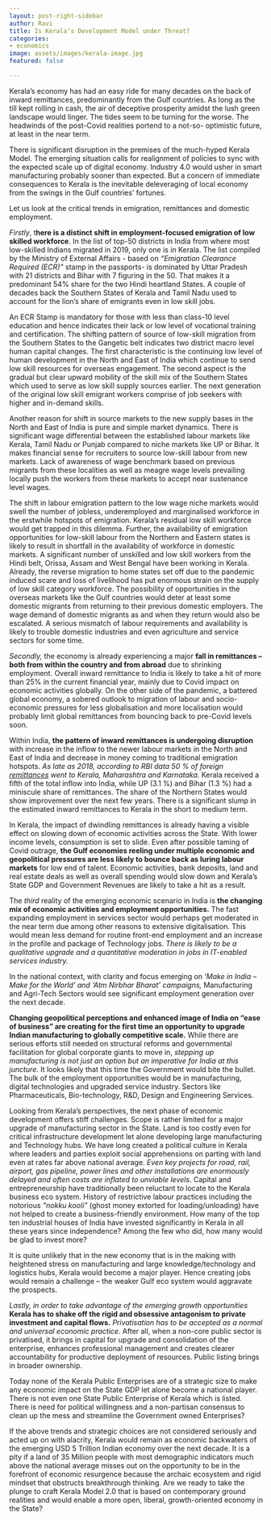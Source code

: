 ```yaml
---
layout: post-right-sidebar
author: Ravi
title: Is Kerala’s Development Model under Threat?
categories:
- economics
image: assets/images/kerala-image.jpg
featured: false

---
```

Kerala’s economy has had an easy ride for many decades on the back of inward remittances, predominantly from the Gulf countries. As long as the till kept rolling in cash, the air of deceptive prosperity amidst the lush green landscape would linger. The tides seem to be turning for the worse. The headwinds of the post-Covid realities portend to a not-so- optimistic future, at least in the near term.

There is significant disruption in the premises of the much-hyped Kerala Model. The emerging situation calls for realignment of policies to sync with the expected scale up of digital economy. Industry 4.0 would usher in smart manufacturing probably sooner than expected. But a concern of immediate consequences to Kerala is the inevitable deleveraging of local economy from the swings in the Gulf countries’ fortunes.

Let us look at the critical trends in emigration, remittances and domestic employment.

_Firstly_, t**here is a distinct shift in employment-focused emigration of low skilled workforce**. In the list of top-50 districts in India from where most low-skilled Indians migrated in 2019, only one is in Kerala. The list compiled by the Ministry of External Affairs - based on _“Emigration Clearance Required (ECR)”_ stamp in the passports- is dominated by Uttar Pradesh with 21 districts and Bihar with 7 figuring in the 50. That makes it a predominant 54% share for the two Hindi heartland States. A couple of decades back the Southern States of Kerala and Tamil Nadu used to account for the lion’s share of emigrants even in low skill jobs.

An ECR Stamp is mandatory for those with less than class-10 level education and hence indicates their lack or low level of vocational training and certification. The shifting pattern of source of low-skill migration from the Southern States to the Gangetic belt indicates two district macro level human capital changes. The first characteristic is the continuing low level of human development in the North and East of India which continue to send low skill resources for overseas engagement. The second aspect is the gradual but clear upward mobility of the skill mix of the Southern States which used to serve as low skill supply sources earlier. The next generation of the original low skill emigrant workers comprise of job seekers with higher and in-demand skills.

Another reason for shift in source markets to the new supply bases in the North and East of India is pure and simple market dynamics. There is significant wage differential between the established labour markets like Kerala, Tamil Nadu or Punjab compared to niche markets like UP or Bihar. It makes financial sense for recruiters to source low-skill labour from new markets. Lack of awareness of wage benchmark based on previous migrants from these localities as well as meagre wage levels prevailing locally push the workers from these markets to accept near sustenance level wages.

The shift in labour emigration pattern to the low wage niche markets would swell the number of jobless, underemployed and marginalised workforce in the erstwhile hotspots of emigration. Kerala’s residual low skill workforce would get trapped in this dilemma. Further, the availability of emigration opportunities for low-skill labour from the Northern and Eastern states is likely to result in shortfall in the availability of workforce in domestic markets. A significant number of unskilled and low skill workers from the Hindi belt, Orissa, Assam and West Bengal have been working in Kerala. Already, the reverse migration to home states set off due to the pandemic induced scare and loss of livelihood has put enormous strain on the supply of low skill category workforce. The possibility of opportunities in the overseas markets like the Gulf countries would deter at least some domestic migrants from returning to their previous domestic employers. The wage demand of domestic migrants as and when they return would also be escalated. A serious mismatch of labour requirements and availability is likely to trouble domestic industries and even agriculture and service sectors for some time.

_Secondly,_ the economy is already experiencing a major **fall in remittances – both from within the country and from abroad** due to shrinking employment. Overall inward remittance to India is likely to take a hit of more than 25% in the current financial year, mainly due to Covid impact on economic activities globally. On the other side of the pandemic, a battered global economy, a sobered outlook to migration of labour and socio-economic pressures for less globalisation and more localisation would probably limit global remittances from bouncing back to pre-Covid levels soon.

Within India, **the pattern of inward remittances is undergoing disruption** with increase in the inflow to the newer labour markets in the North and East of India and decrease in money coming to traditional emigration hotspots. _As late as 2018, according to RBI data 50 % of foreign_ [_remittances_](https://www.business-standard.com/topic/remittances) _went to Kerala, Maharashtra and Karnataka._ Kerala received a fifth of the total inflow into India, while UP (3.1 %) and Bihar (1.3 %) had a miniscule share of remittances. The share of the Northern States would show improvement over the next few years. There is a significant slump in the estimated inward remittances to Kerala in the short to medium term.

In Kerala, the impact of dwindling remittances is already having a visible effect on slowing down of economic activities across the State. With lower income levels, consumption is set to slide. Even after possible taming of Covid outrage, **the Gulf economies reeling under multiple economic and geopolitical pressures are less likely to bounce back as luring labour markets** for low end of talent. Economic activities, bank deposits, land and real estate deals as well as overall spending would slow down and Kerala’s State GDP and Government Revenues are likely to take a hit as a result.

The _third_ reality of the emerging economic scenario in India is **the changing mix of economic activities and employment opportunities.** The fast expanding employment in services sector would perhaps get moderated in the near term due among other reasons to extensive digitalisation. This would mean less demand for routine front-end employment and an increase in the profile and package of Technology jobs. _There is likely to be a qualitative upgrade and a quantitative moderation in jobs in IT-enabled services industry._

In the national context, with clarity and focus emerging on ‘_Make in India – Make for the World’ and ‘Atm Nirbhar Bharat’ campaigns,_ Manufacturing and Agri-Tech Sectors would see significant employment generation over the next decade.

**Changing geopolitical perceptions and enhanced image of India on “ease of business” are creating for the first time an opportunity to upgrade Indian manufacturing to globally competitive scale.** While there are serious efforts still needed on structural reforms and governmental facilitation for global corporate giants to move in, _stepping up manufacturing is not just an option but an imperative for India at this juncture._ It looks likely that this time the Government would bite the bullet. The bulk of the employment opportunities would be in manufacturing, digital technologies and upgraded service industry. Sectors like Pharmaceuticals, Bio-technology, R&D, Design and Engineering Services.

Looking from Kerala’s perspectives, the next phase of economic development offers stiff challenges. Scope is rather limited for a major upgrade of manufacturing sector in the State. Land is too costly even for critical infrastructure development let alone developing large manufacturing and Technology hubs. We have long created a political culture in Kerala where leaders and parties exploit social apprehensions on parting with land even at rates far above national average. _Even key projects for road, rail, airport, gas pipeline, power lines and other installations are enormously delayed and often costs are inflated to unviable levels_. Capital and entrepreneurship have traditionally been reluctant to locate to the Kerala business eco system. History of restrictive labour practices including the notorious _“nokku kooli”_ (ghost money extorted for loading/unloading) have not helped to create a business-friendly environment. How many of the top ten industrial houses of India have invested significantly in Kerala in all these years since independence? Among the few who did, how many would be glad to invest more?

It is quite unlikely that in the new economy that is in the making with heightened stress on manufacturing and large knowledge/technology and logistics hubs, Kerala would become a major player. Hence creating jobs would remain a challenge – the weaker Gulf eco system would aggravate the prospects.

_Lastly, in order to take advantage of the emerging growth opportunities_ **Kerala has to shake off the rigid and obsessive antagonism to private investment and capital flows.** _Privatisation has to be accepted as a normal and universal economic practice._ After all, when a non-core public sector is privatised, it brings in capital for upgrade and consolidation of the enterprise, enhances professional management and creates clearer accountability for productive deployment of resources. Public listing brings in broader ownership.

Today none of the Kerala Public Enterprises are of a strategic size to make any economic impact on the State GDP let alone become a national player. There is not even one State Public Enterprise of Kerala which is listed. There is need for political willingness and a non-partisan consensus to clean up the mess and streamline the Government owned Enterprises?

If the above trends and strategic choices are not considered seriously and acted up on with alacrity, Kerala would remain as economic backwaters of the emerging USD 5 Trillion Indian economy over the next decade. It is a pity if a land of 35 Million people with most demographic indicators much above the national average misses out on the opportunity to be in the forefront of economic resurgence because the archaic ecosystem and rigid mindset that obstructs breakthrough thinking. Are we ready to take the plunge to craft Kerala Model 2.0 that is based on contemporary ground realities and would enable a more open, liberal, growth-oriented economy in the State?